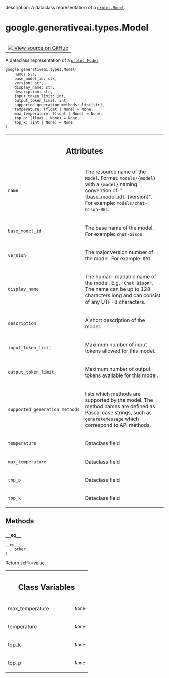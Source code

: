 description: A dataclass representation of a <a href="../../../google/generativeai/protos/Model.md"><code>protos.Model</code></a>.

<div itemscope itemtype="http://developers.google.com/ReferenceObject">
<meta itemprop="name" content="google.generativeai.types.Model" />
<meta itemprop="path" content="Stable" />
<meta itemprop="property" content="__eq__"/>
<meta itemprop="property" content="__init__"/>
<meta itemprop="property" content="max_temperature"/>
<meta itemprop="property" content="temperature"/>
<meta itemprop="property" content="top_k"/>
<meta itemprop="property" content="top_p"/>
</div>

# google.generativeai.types.Model

<!-- Insert buttons and diff -->

<table class="tfo-notebook-buttons tfo-api nocontent" align="left">
<td>
  <a target="_blank" href="https://github.com/google/generative-ai-python/blob/master/google/generativeai/types/model_types.py#L91-L122">
    <img src="https://www.tensorflow.org/images/GitHub-Mark-32px.png" />
    View source on GitHub
  </a>
</td>
</table>



A dataclass representation of a <a href="../../../google/generativeai/protos/Model.md"><code>protos.Model</code></a>.

<pre class="devsite-click-to-copy prettyprint lang-py tfo-signature-link">
<code>google.generativeai.types.Model(
    name: str,
    base_model_id: str,
    version: str,
    display_name: str,
    description: str,
    input_token_limit: int,
    output_token_limit: int,
    supported_generation_methods: list[str],
    temperature: (float | None) = None,
    max_temperature: (float | None) = None,
    top_p: (float | None) = None,
    top_k: (int | None) = None
)
</code></pre>



<!-- Placeholder for "Used in" -->




<!-- Tabular view -->
 <table class="responsive fixed orange">
<colgroup><col width="214px"><col></colgroup>
<tr><th colspan="2"><h2 class="add-link">Attributes</h2></th></tr>

<tr>
<td>

`name`<a id="name"></a>

</td>
<td>

The resource name of the `Model`. Format: `models/{model}` with a `{model}` naming
convention of: "{base_model_id}-{version}". For example: `models/chat-bison-001`.

</td>
</tr><tr>
<td>

`base_model_id`<a id="base_model_id"></a>

</td>
<td>

The base name of the model. For example: `chat-bison`.

</td>
</tr><tr>
<td>

`version`<a id="version"></a>

</td>
<td>

 The major version number of the model. For example: `001`.

</td>
</tr><tr>
<td>

`display_name`<a id="display_name"></a>

</td>
<td>

The human-readable name of the model. E.g. `"Chat Bison"`. The name can be up
to 128 characters long and can consist of any UTF-8 characters.

</td>
</tr><tr>
<td>

`description`<a id="description"></a>

</td>
<td>

A short description of the model.

</td>
</tr><tr>
<td>

`input_token_limit`<a id="input_token_limit"></a>

</td>
<td>

Maximum number of input tokens allowed for this model.

</td>
</tr><tr>
<td>

`output_token_limit`<a id="output_token_limit"></a>

</td>
<td>

Maximum number of output tokens available for this model.

</td>
</tr><tr>
<td>

`supported_generation_methods`<a id="supported_generation_methods"></a>

</td>
<td>

lists which methods are supported by the model. The method
names are defined as Pascal case strings, such as `generateMessage` which correspond to
API methods.

</td>
</tr><tr>
<td>

`temperature`<a id="temperature"></a>

</td>
<td>

Dataclass field

</td>
</tr><tr>
<td>

`max_temperature`<a id="max_temperature"></a>

</td>
<td>

Dataclass field

</td>
</tr><tr>
<td>

`top_p`<a id="top_p"></a>

</td>
<td>

Dataclass field

</td>
</tr><tr>
<td>

`top_k`<a id="top_k"></a>

</td>
<td>

Dataclass field

</td>
</tr>
</table>



## Methods

<h3 id="__eq__"><code>__eq__</code></h3>

<pre class="devsite-click-to-copy prettyprint lang-py tfo-signature-link">
<code>__eq__(
    other
)
</code></pre>

Return self==value.






<!-- Tabular view -->
 <table class="responsive fixed orange">
<colgroup><col width="214px"><col></colgroup>
<tr><th colspan="2"><h2 class="add-link">Class Variables</h2></th></tr>

<tr>
<td>

max_temperature<a id="max_temperature"></a>

</td>
<td>

`None`

</td>
</tr><tr>
<td>

temperature<a id="temperature"></a>

</td>
<td>

`None`

</td>
</tr><tr>
<td>

top_k<a id="top_k"></a>

</td>
<td>

`None`

</td>
</tr><tr>
<td>

top_p<a id="top_p"></a>

</td>
<td>

`None`

</td>
</tr>
</table>

